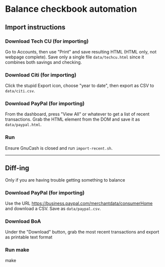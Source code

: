 # Balance checkbook automation

## Import instructions

### Download Tech CU (for importing)

Go to Accounts, then use "Print" and save resulting HTML (HTML only, not webpage
complete). Save only a single file `data/techcu.html` since it combines both
savings and checking.

### Download Citi (for importing)

Click the stupid Export icon,
choose "year to date", then export as CSV to `data/citi.csv`.

### Download PayPal (for importing)

From the dashboard, press "View All" or whatever
to get a list of recent transactions.
Grab the HTML element from the DOM and save it as `data/paypal.html`.

### Run

Ensure GnuCash is closed and run `import-recent.sh`.

---

## Diff-ing

Only if you are having trouble getting something to balance

### Download PayPal (for importing)

Use the URL https://business.paypal.com/merchantdata/consumerHome
and download a CSV. Save as `data/paypal.csv`.

### Download BoA

Under the "Download" button, grab the most recent transactions and export
as printable text format

### Run make

make
